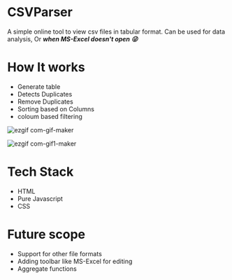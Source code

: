 # CSVParser

A simple online tool to view csv files in tabular format. Can be used for data analysis, Or ***when MS-Excel doesn't open :stuck_out_tongue_winking_eye:***

# How It works

- Generate table
- Detects Duplicates
- Remove Duplicates
- Sorting based on Columns
- coloum based filtering

![ezgif com-gif-maker](https://user-images.githubusercontent.com/22127564/128226094-dead2e01-f305-4297-83b5-a458a56e2301.gif)


![ezgif com-gif1-maker](https://user-images.githubusercontent.com/22127564/128504753-3c370da3-192a-49fc-ba66-7f0ade688541.gif)



# Tech Stack
 - HTML
 - Pure Javascript
 - CSS

# Future scope
- Support for other file formats
- Adding toolbar like MS-Excel for editing
- Aggregate functions
